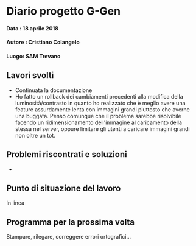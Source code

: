 # Diario progetto G-Gen

#### Data : 18 aprile 2018

#### Autore : Cristiano Colangelo

#### Luogo: SAM Trevano

## Lavori svolti

- Continuata la documentazione
- Ho fatto un rollback dei cambiamenti precedenti alla modifica della luminosità/contrasto in quanto ho realizzato che è meglio avere una feature assurdamente lenta con immagini grandi piuttosto che averne una buggata. Penso comunque che il problema sarebbe risolvibile facendo un ridimensionamento dell'immagine al caricamento della stessa nel server, oppure limitare gli utenti a caricare immagini grandi non oltre un tot.

## Problemi riscontrati e soluzioni

-

## Punto di situazione del lavoro

In linea

## Programma per la prossima volta

Stampare, rilegare, correggere errori ortografici...